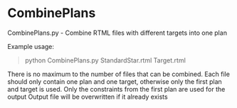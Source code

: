 # CombinePlans

CombinePlans.py - Combine RTML files with different targets into one plan

Example usage: 
>python CombinePlans.py StandardStar.rtml Target.rtml

There is no maximum to the number of files that can be combined.
Each file should only contain one plan and one target, otherwise only the first plan and target is used.
Only the constraints from the first plan are used for the output
Output file will be overwritten if it already exists

